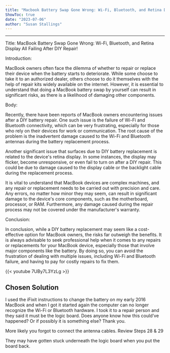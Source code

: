 ```yaml
---
title: "Macbook Battery Swap Gone Wrong: Wi-Fi, Bluetooth, and Retina Display All Failing After DIY Repair!"
ShowToc: true 
date: "2023-07-06"
author: "Susan Stallings"
---
```

*****
Title: MacBook Battery Swap Gone Wrong: Wi-Fi, Bluetooth, and Retina Display All Failing After DIY Repair!

Introduction:

MacBook owners often face the dilemma of whether to repair or replace their device when the battery starts to deteriorate. While some choose to take it to an authorized dealer, others choose to do it themselves with the help of repair kits widely available on the internet. However, it is essential to understand that doing a MacBook battery swap by yourself can result in significant risks, as there is a likelihood of damaging other components.

Body:

Recently, there have been reports of MacBook owners encountering issues after a DIY battery repair. One such issue is the failure of Wi-Fi and Bluetooth connectivity, which can be very frustrating, especially for those who rely on their devices for work or communication. The root cause of the problem is the inadvertent damage caused to the Wi-Fi and Bluetooth antennas during the battery replacement process. 

Another significant issue that surfaces due to DIY battery replacement is related to the device's retina display. In some instances, the display may flicker, become unresponsive, or even fail to turn on after a DIY repair. This could be due to damage caused to the display cable or the backlight cable during the replacement process. 

It is vital to understand that MacBook devices are complex machines, and any repair or replacement needs to be carried out with precision and care. Any errors, no matter how minor they may seem, can result in significant damage to the device's core components, such as the motherboard, processor, or RAM. Furthermore, any damage caused during the repair process may not be covered under the manufacturer's warranty. 

Conclusion:

In conclusion, while a DIY battery replacement may seem like a cost-effective option for MacBook owners, the risks far outweigh the benefits. It is always advisable to seek professional help when it comes to any repairs or replacements for your MacBook device, especially those that involve major components like the battery. By doing so, you can avoid the frustration of dealing with multiple issues, including Wi-Fi and Bluetooth failure, and having to pay for costly repairs to fix them.

{{< youtube 7UBy7L3YzLg >}} 



## Chosen Solution
 I used the iFixit instructions to change the battery on my early 2016 MacBook and when I got it started again the computer can no longer recognize the Wi-Fi or Bluetooth hardware. I took it to a repair person and they said it must be the logic board. Does anyone know how this could’ve happened? Or if possibly it is something else? Thank you.

 More likely you forgot to connect the antenna cables. Review Steps 28 & 29

They may have gotten stuck underneath the logic board when you put the board back.




